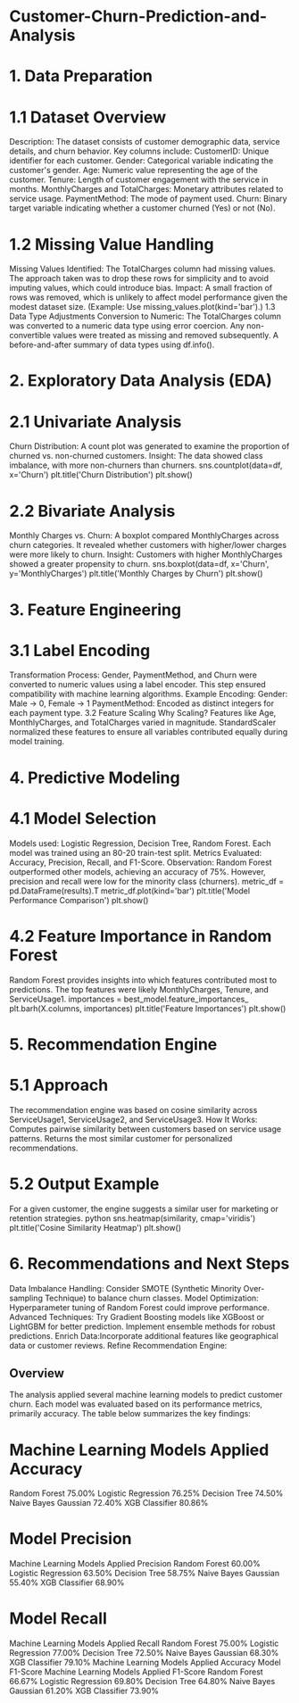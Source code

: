# Customer-Churn-Prediction-and-Analysis
# 1. Data Preparation
 # 1.1 Dataset Overview
Description:
The dataset consists of customer demographic data, service details, and churn behavior. Key
columns include:
CustomerID: Unique identifier for each customer.
Gender: Categorical variable indicating the customer's gender.
Age: Numeric value representing the age of the customer.
Tenure: Length of customer engagement with the service in months.
MonthlyCharges and TotalCharges: Monetary attributes related to service usage.
PaymentMethod: The mode of payment used.
Churn: Binary target variable indicating whether a customer churned (Yes) or not (No).
# 1.2 Missing Value Handling
Missing Values Identified:
The TotalCharges column had missing values. The approach taken was to drop these rows for
simplicity and to avoid imputing values, which could introduce bias.
Impact:
A small fraction of rows was removed, which is unlikely to affect model performance given
the modest dataset size.
(Example: Use missing_values.plot(kind='bar').)
1.3 Data Type Adjustments
Conversion to Numeric:
The TotalCharges column was converted to a numeric data type using error coercion. Any
non-convertible values were treated as missing and removed subsequently.
A before-and-after summary of data types using df.info().
# 2. Exploratory Data Analysis (EDA)
# 2.1 Univariate Analysis
Churn Distribution:
A count plot was generated to examine the proportion of churned vs. non-churned customers.
Insight: The data showed class imbalance, with more non-churners than churners.
sns.countplot(data=df, x='Churn')
plt.title('Churn Distribution')
plt.show()
# 2.2 Bivariate Analysis
Monthly Charges vs. Churn:
A boxplot compared MonthlyCharges across churn categories. It revealed whether customers
with higher/lower charges were more likely to churn.
Insight: Customers with higher MonthlyCharges showed a greater propensity to churn.
sns.boxplot(data=df, x='Churn', y='MonthlyCharges')
plt.title('Monthly Charges by Churn')
plt.show()
# 3. Feature Engineering
# 3.1 Label Encoding
Transformation Process:
Gender, PaymentMethod, and Churn were converted to numeric values using a label encoder.
This step ensured compatibility with machine learning algorithms.
Example Encoding:
Gender: Male → 0, Female → 1
PaymentMethod: Encoded as distinct integers for each payment type.
3.2 Feature Scaling
Why Scaling?
Features like Age, MonthlyCharges, and TotalCharges varied in magnitude. StandardScaler
normalized these features to ensure all variables contributed equally during model training.
# 4. Predictive Modeling
# 4.1 Model Selection
Models used: Logistic Regression, Decision Tree, Random Forest. Each model was trained
using an 80-20 train-test split.
Metrics Evaluated: Accuracy, Precision, Recall, and F1-Score.
Observation:
Random Forest outperformed other models, achieving an accuracy of 75%. However,
precision and recall were low for the minority class (churners).
metric_df = pd.DataFrame(results).T
metric_df.plot(kind='bar')
plt.title('Model Performance Comparison')
plt.show()
# 4.2 Feature Importance in Random Forest
Random Forest provides insights into which features contributed most to predictions. The top
features were likely MonthlyCharges, Tenure, and ServiceUsage1.
importances = best_model.feature_importances_
plt.barh(X.columns, importances)
plt.title('Feature Importances')
plt.show()
# 5. Recommendation Engine
# 5.1 Approach
The recommendation engine was based on cosine similarity across ServiceUsage1,
ServiceUsage2, and ServiceUsage3.
How It Works:
Computes pairwise similarity between customers based on service usage patterns.
Returns the most similar customer for personalized recommendations.
# 5.2 Output Example
For a given customer, the engine suggests a similar user for marketing or retention strategies.
python
sns.heatmap(similarity, cmap='viridis')
plt.title('Cosine Similarity Heatmap')
plt.show()
# 6. Recommendations and Next Steps
Data Imbalance Handling:
Consider SMOTE (Synthetic Minority Over-sampling Technique) to balance churn classes.
Model Optimization:
Hyperparameter tuning of Random Forest could improve performance.
Advanced Techniques:
Try Gradient Boosting models like XGBoost or LightGBM for better prediction.
Implement ensemble methods for robust predictions.
Enrich Data:Incorporate additional features like geographical data or customer reviews.
Refine Recommendation Engine:
## Overview
The analysis applied several machine learning models to predict customer churn. Each model
was evaluated based on its performance metrics, primarily accuracy. The table below
summarizes the key findings:
# Machine Learning Models Applied Accuracy
Random Forest 75.00%
Logistic Regression 76.25%
Decision Tree 74.50%
Naive Bayes Gaussian 72.40%
XGB Classifier 80.86%

# Model Precision
Machine Learning Models Applied Precision
Random Forest 60.00%
Logistic Regression 63.50%
Decision Tree 58.75%
Naive Bayes Gaussian 55.40%
XGB Classifier 68.90%

# Model Recall
Machine Learning Models Applied Recall
Random Forest 75.00%
Logistic Regression 77.00%
Decision Tree 72.50%
Naive Bayes Gaussian 68.30%
XGB Classifier 79.10%
Machine Learning Models Applied Accuracy
Model F1-Score
Machine Learning Models Applied F1-Score
Random Forest 66.67%
Logistic Regression 69.80%
Decision Tree 64.80%
Naive Bayes Gaussian 61.20%
XGB Classifier 73.90%
